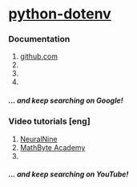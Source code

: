 # [python-dotenv](https://github.com/theskumar/python-dotenv)
### Documentation
1. [github.com](https://github.com/theskumar/python-dotenv)
2. []()
3. []()
4. []()
##### ... and keep searching on Google!
### Video tutorials [eng]
1. [NeuralNine](https://www.youtube.com/watch?v=8dlQ_nDE7dQ)
2. [MathByte Academy](https://www.youtube.com/watch?v=V_2sbyFMrUA)
3. []()
##### ... and keep searching on YouTube!